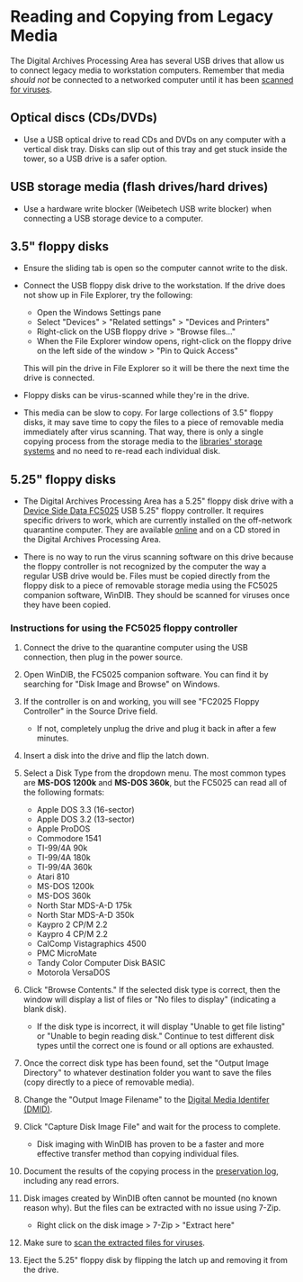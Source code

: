 # Reading and Copying from Legacy Media 

The Digital Archives Processing Area has several USB drives that allow us to connect legacy media to workstation computers. Remember that media *should not* be connected to a networked computer until it has been [scanned for viruses](./virus-scanning.md).

## Optical discs (CDs/DVDs)
* Use a USB optical drive to read CDs and DVDs on any computer with a vertical disk tray. Disks can slip out of this tray and get stuck inside the tower, so a USB drive is a safer option.

## USB storage media (flash drives/hard drives)
* Use a hardware write blocker (Weibetech USB write blocker) when connecting a USB storage device to a computer. 

## 3.5" floppy disks

* Ensure the sliding tab is open so the computer cannot write to the disk.

* Connect the USB floppy disk drive to the workstation. If the drive does not show up in File Explorer, try the following:
    * Open the Windows Settings pane
    * Select "Devices" > "Related settings" > "Devices and Printers"
    * Right-click on the USB floppy drive > "Browse files..."
    * When the File Explorer window opens, right-click on the floppy drive on the left side of the window > "Pin to Quick Access"

    This will pin the drive in File Explorer so it will be there the next time the drive is connected.

* Floppy disks can be virus-scanned while they're in the drive.

* This media can be slow to copy. For large collections of 3.5" floppy disks, it may save time to copy the files to a piece of removable media immediately after virus scanning. That way, there is only a single copying process from the storage media to the [libraries' storage systems](./copy-to-temp-storage.md) and no need to re-read each individual disk.

## 5.25" floppy disks

* The Digital Archives Processing Area has a 5.25" floppy disk drive with a [Device Side Data FC5025](http://www.deviceside.com/fc5025.html) USB 5.25" floppy controller. It requires specific drivers to work, which are currently installed on the off-network quarantine computer. They are available [online](http://www.deviceside.com/drivers.html) and on a CD stored in the Digital Archives Processing Area.

* There is no way to run the virus scanning software on this drive because the floppy controller is not recognized by the computer the way a regular USB drive would be. Files must be copied directly from the floppy disk to a piece of removable storage media using the FC5025 companion software, WinDIB. They should be scanned for viruses once they have been copied.

### Instructions for using the FC5025 floppy controller

1. Connect the drive to the quarantine computer using the USB connection, then plug in the power source. 

2. Open WinDIB, the FC5025 companion software. You can find it by searching for "Disk Image and Browse" on Windows. 

3. If the controller is on and working, you will see "FC2025 Floppy Controller" in the Source Drive field. 
    * If not, completely unplug the drive and plug it back in after a few minutes.

4. Insert a disk into the drive and flip the latch down.

5. Select a Disk Type from the dropdown menu. The most common types are **MS-DOS 1200k** and **MS-DOS 360k**, but the FC5025 can read all of the following formats:

    * Apple DOS 3.3 (16-sector)
    * Apple DOS 3.2 (13-sector)
    * Apple ProDOS
    * Commodore 1541
    * TI-99/4A 90k
    * TI-99/4A 180k
    * TI-99/4A 360k
    * Atari 810
    * MS-DOS 1200k
    * MS-DOS 360k
    * North Star MDS-A-D 175k
    * North Star MDS-A-D 350k
    * Kaypro 2 CP/M 2.2
    * Kaypro 4 CP/M 2.2
    * CalComp Vistagraphics 4500
    * PMC MicroMate
    * Tandy Color Computer Disk BASIC
    * Motorola VersaDOS

6. Click "Browse Contents." If the selected disk type is correct, then the window will display a list of files or "No files to display" (indicating a blank disk). 
    * If the disk type is incorrect, it will display "Unable to get file listing" or "Unable to begin reading disk." Continue to test different disk types until the correct one is found or all options are exhausted.

7. Once the correct disk type has been found, set the "Output Image Directory" to whatever destination folder you want to save the files (copy directly to a piece of removable media).

8. Change the "Output Image Filename" to the [Digital Media Identifer (DMID)](./digital-media-identifier.md).

9. Click "Capture Disk Image File" and wait for the process to complete.
    * Disk imaging with WinDIB has proven to be a faster and more effective transfer method than copying individual files.

10. Document the results of the copying process in the [preservation log](./preservation-log.md), including any read errors.

11. Disk images created by WinDIB often cannot be mounted (no known reason why). But the files can be extracted with no issue using 7-Zip.
    * Right click on the disk image > 7-Zip > "Extract here"

12. Make sure to [scan the extracted files for viruses](./virus-scanning.md). 

13. Eject the 5.25" floppy disk by flipping the latch up and removing it from the drive.
